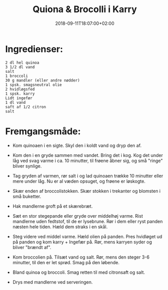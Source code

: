 ﻿---
title: "Quiona & Brocolli i Karry"
date: 2018-09-11T18:07:00+02:00
draft: false
---
# Ingredienser:


	2 dl hel quinoa
	3 1/2 dl vand
	salt
	1 broccoli
	30 g mandler (eller andre nødder)
	1 spsk. smagsneutral olie
	2 hvidløgsfed
	1 spsk. karry
	Lidt ingefær
	1 dl vand
	saft af 1/2 citron
	salt

# Fremgangsmåde:

* Kom quinoaen i en sigte. Skyl den i koldt vand og dryp den af. 

* Kom den i en gryde sammen med vandet. Bring det i kog. Kog det under låg ved svag varme i ca. 10 minutter, til frøene åbner sig, og små "ringe" bliver synlige. 

* Tag gryden af varmen, rør salt i og lad quinoaen trække 10 minutter eller mere under låg. Nu er al væden opsuget, og frøene er løskogte. 

* Skær enden af broccolistokken. Skær stokken i trekanter og blomsten i små buketter. 

* Hak mandlerne groft på et skærebræt. 

* Sæt en stor stegepande eller gryde over middelhøj varme. Rist mandlerne uden fedtstof, til de er 	lysebrune. Rør i dem eller ryst panden næsten hele tiden. Hæld dem straks i en skål. 

* Steg videre ved middel varme. Hæld olien på panden. Pres hvidløget ud på panden og kom karry + Ingefær på. Rør, mens karryen syder og bliver "brændt af". 

* Kom broccolien på. Tilsæt vand og salt. Rør, mens den steger 3-6 minutter, til den er let sprød. Smag på den løbende. 

* Bland quinoa og broccoli. Smag retten til med citronsaft og salt. 

* Drys med mandlerne ved serveringen. 
